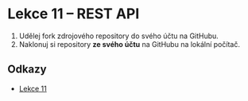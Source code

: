 # Lekce 11 – REST API

1. Udělej fork zdrojového repository do svého účtu na GitHubu.
1. Naklonuj si repository **ze svého účtu** na GitHubu na lokální počítač.

## Odkazy

* [Lekce 11](https://java.czechitas.cz/2022-podzim/java-2/lekce-11.html)
